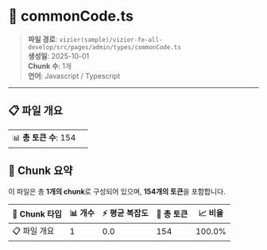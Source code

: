 # 📄 commonCode.ts

> **파일 경로**: `vizier(sample)/vizier-fe-all-develop/src/pages/admin/types/commonCode.ts`  
> **생성일**: 2025-10-01  
> **Chunk 수**: 1개  
> **언어**: Javascript / Typescript
---


## 📋 파일 개요

| | |
|--|--|
| 📊 **총 토큰 수**: 154 |  |






## 🧩 Chunk 요약

이 파일은 총 **1개의 chunk**로 구성되어 있으며, **154개의 토큰**을 포함합니다.

| 🧩 Chunk 타입 | 📊 개수 | ⚡ 평균 복잡도 | 📝 총 토큰 | 📈 비율 |
|---------------|--------|-------------|----------|--------|
| 📋 파일 개요 | 1 | 0.0 | 154 | 100.0% |

